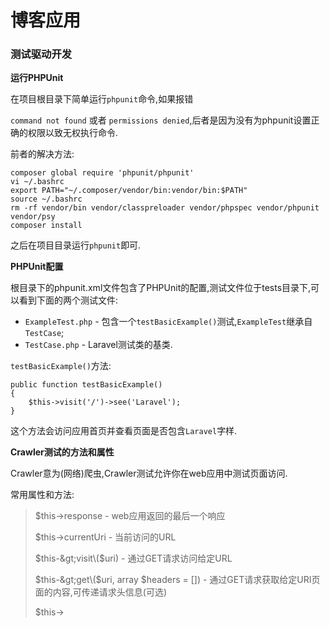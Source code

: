 # 博客应用

### 测试驱动开发

**运行PHPUnit**

在项目根目录下简单运行`phpunit`命令,如果报错

`command not found` 或者 `permissions denied`,后者是因为没有为phpunit设置正确的权限以致无权执行命令.

前者的解决方法:

```
composer global require 'phpunit/phpunit'
vi ~/.bashrc
export PATH="~/.composer/vendor/bin:vendor/bin:$PATH"
source ~/.bashrc
rm -rf vendor/bin vendor/classpreloader vendor/phpspec vendor/phpunit vendor/psy
composer install
```

之后在项目目录运行`phpunit`即可.

**PHPUnit配置**

根目录下的phpunit.xml文件包含了PHPUnit的配置,测试文件位于tests目录下,可以看到下面的两个测试文件:

* `ExampleTest.php` - 包含一个`testBasicExample()`测试,`ExampleTest`继承自`TestCase`;
* `TestCase.php` - Laravel测试类的基类.

`testBasicExample()`方法:

```
public function testBasicExample()
{
    $this->visit('/')->see('Laravel');
}
```

这个方法会访问应用首页并查看页面是否包含`Laravel`字样.

**Crawler测试的方法和属性**

Crawler意为\(网络\)爬虫,Crawler测试允许你在web应用中测试页面访问.

常用属性和方法:

> $this-&gt;response - web应用返回的最后一个响应
> 
> $this-&gt;currentUri - 当前访问的URL
> 
> $this-&gt;visit\($uri\) - 通过GET请求访问给定URL
> 
> $this-&gt;get\($uri, array $headers = \[\]\) - 通过GET请求获取给定URI页面的内容,可传递请求头信息\(可选\)
> 
> $this-&gt;

